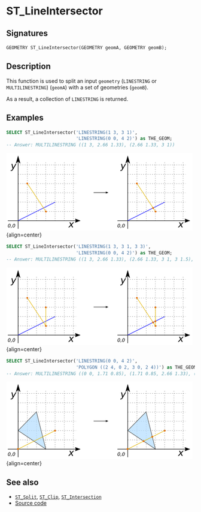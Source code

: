 # ST_LineIntersector

## Signatures

```sql
GEOMETRY ST_LineIntersector(GEOMETRY geomA, GEOMETRY geomB);
```

## Description

This function is used to split an input `geometry` (`LINESTRING` or `MULTILINESTRING`) (`geomA`) with a set of geometries (`geomB`).

As a result, a collection of `LINESTRING` is returned.

## Examples

```sql
SELECT ST_LineIntersector('LINESTRING(1 3, 3 1)',
                          'LINESTRING(0 0, 4 2)') as THE_GEOM;
-- Answer: MULTILINESTRING ((1 3, 2.66 1.33), (2.66 1.33, 3 1)) 
```
![](./ST_LineIntersector_1.png){align=center}

```sql
SELECT ST_LineIntersector('LINESTRING(1 3, 3 1, 3 3)',
                          'LINESTRING(0 0, 4 2)') as THE_GEOM;
-- Answer: MULTILINESTRING ((1 3, 2.66 1.33), (2.66 1.33, 3 1, 3 1.5), (3 1.5, 3 3)) 
```
![](./ST_LineIntersector_2.png){align=center}

```sql
SELECT ST_LineIntersector('LINESTRING(0 0, 4 2)', 
                          'POLYGON ((2 4, 0 2, 3 0, 2 4))') as THE_GEOM;
-- Answer: MULTILINESTRING ((0 0, 1.71 0.85), (1.71 0.85, 2.66 1.33), (2.66 1.33, 4 2)) 
```
![](./ST_LineIntersector_3.png){align=center}


## See also

* [`ST_Split`](../ST_Split), [`ST_Clip`](../ST_Clip), [`ST_Intersection`](../ST_Intersection)
* <a href="https://github.com/orbisgis/h2gis/blob/master/h2gis-functions/src/main/java/org/h2gis/functions/spatial/split/ST_LineIntersector.java" target="_blank">Source code</a>
